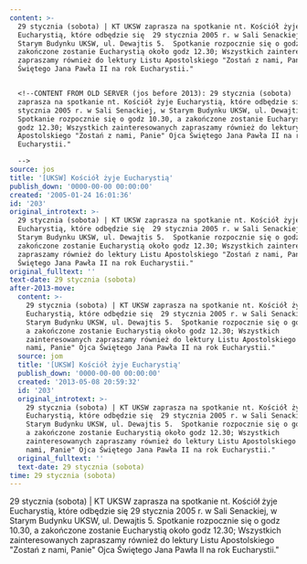```yaml
---
content: >-
  29 stycznia (sobota) | KT UKSW zaprasza na spotkanie nt. Kościół żyje
  Eucharystią, które odbędzie się  29 stycznia 2005 r. w Sali Senackiej, w
  Starym Budynku UKSW, ul. Dewajtis 5.  Spotkanie rozpocznie się o godz 10.30, a
  zakończone zostanie Eucharystią około godz 12.30; Wszystkich zainteresowanych
  zapraszamy również do lektury Listu Apostolskiego "Zostań z nami, Panie" Ojca
  Świętego Jana Pawła II na rok Eucharystii."


  <!--CONTENT FROM OLD SERVER (jos before 2013): 29 stycznia (sobota) | KT UKSW
  zaprasza na spotkanie nt. Kościół żyje Eucharystią, które odbędzie się  29
  stycznia 2005 r. w Sali Senackiej, w Starym Budynku UKSW, ul. Dewajtis 5. 
  Spotkanie rozpocznie się o godz 10.30, a zakończone zostanie Eucharystią około
  godz 12.30; Wszystkich zainteresowanych zapraszamy również do lektury Listu
  Apostolskiego "Zostań z nami, Panie" Ojca Świętego Jana Pawła II na rok
  Eucharystii."

  -->
source: jos
title: '[UKSW] Kościół żyje Eucharystią'
publish_down: '0000-00-00 00:00:00'
created: '2005-01-24 16:01:36'
id: '203'
original_introtext: >-
  29 stycznia (sobota) | KT UKSW zaprasza na spotkanie nt. Kościół żyje
  Eucharystią, które odbędzie się  29 stycznia 2005 r. w Sali Senackiej, w
  Starym Budynku UKSW, ul. Dewajtis 5.  Spotkanie rozpocznie się o godz 10.30, a
  zakończone zostanie Eucharystią około godz 12.30; Wszystkich zainteresowanych
  zapraszamy również do lektury Listu Apostolskiego "Zostań z nami, Panie" Ojca
  Świętego Jana Pawła II na rok Eucharystii."
original_fulltext: ''
text-date: 29 stycznia (sobota)
after-2013-move:
  content: >-
    29 stycznia (sobota) | KT UKSW zaprasza na spotkanie nt. Kościół żyje
    Eucharystią, które odbędzie się  29 stycznia 2005 r. w Sali Senackiej, w
    Starym Budynku UKSW, ul. Dewajtis 5.  Spotkanie rozpocznie się o godz 10.30,
    a zakończone zostanie Eucharystią około godz 12.30; Wszystkich
    zainteresowanych zapraszamy również do lektury Listu Apostolskiego "Zostań z
    nami, Panie" Ojca Świętego Jana Pawła II na rok Eucharystii."
  source: jom
  title: '[UKSW] Kościół żyje Eucharystią'
  publish_down: '0000-00-00 00:00:00'
  created: '2013-05-08 20:59:32'
  id: '203'
  original_introtext: >-
    29 stycznia (sobota) | KT UKSW zaprasza na spotkanie nt. Kościół żyje
    Eucharystią, które odbędzie się  29 stycznia 2005 r. w Sali Senackiej, w
    Starym Budynku UKSW, ul. Dewajtis 5.  Spotkanie rozpocznie się o godz 10.30,
    a zakończone zostanie Eucharystią około godz 12.30; Wszystkich
    zainteresowanych zapraszamy również do lektury Listu Apostolskiego "Zostań z
    nami, Panie" Ojca Świętego Jana Pawła II na rok Eucharystii."
  original_fulltext: ''
  text-date: 29 stycznia (sobota)
time: 29 stycznia (sobota)
---
```

29 stycznia (sobota) | KT UKSW zaprasza na spotkanie nt. Kościół żyje Eucharystią, które odbędzie się  29 stycznia 2005 r. w Sali Senackiej, w Starym Budynku UKSW, ul. Dewajtis 5.  Spotkanie rozpocznie się o godz 10.30, a zakończone zostanie Eucharystią około godz 12.30; Wszystkich zainteresowanych zapraszamy również do lektury Listu Apostolskiego "Zostań z nami, Panie" Ojca Świętego Jana Pawła II na rok Eucharystii."

<!--CONTENT FROM OLD SERVER (jos before 2013): 29 stycznia (sobota) | KT UKSW zaprasza na spotkanie nt. Kościół żyje Eucharystią, które odbędzie się  29 stycznia 2005 r. w Sali Senackiej, w Starym Budynku UKSW, ul. Dewajtis 5.  Spotkanie rozpocznie się o godz 10.30, a zakończone zostanie Eucharystią około godz 12.30; Wszystkich zainteresowanych zapraszamy również do lektury Listu Apostolskiego "Zostań z nami, Panie" Ojca Świętego Jana Pawła II na rok Eucharystii."
-->

<!--{{json:{"created_date":"2005-01-24 16:01:36","publish_down":"0000-00-00 00:00:00","id":"203"}}}-->